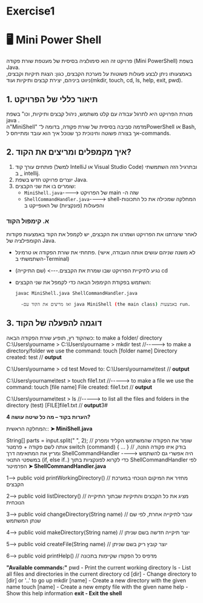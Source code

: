 # Exercise1
# 🖥 Mini Power Shell

פרויקט זה הוא סימולציה בסיסית של מעטפת שורת פקודה (Mini PowerShell) בשפת Java.  
באמצעותו ניתן לבצע פעולות פשוטות על מערכת הקבצים, כגון: הצגת תיקיות וקבצים, ניווט ביניהם, יצירת קבצים ותיקיות ועוד(mkdir, touch, cd, ls, help, exit, pwd).

##  1. תיאור כללי של הפרויקט

מטרת הפרויקט היא לתרגל עבודה עם קלט משתמש, ניהול קבצים ותיקיות, וכו" בשפת java .  
ה"MiniShell" מדמה סביבה בסיסית של שורת פקודה, בדומה ל־PowerShell או Bash, אך בצורה פשוטה וחינוכית כך שנוכל איך הוא עובד ומתייחס ל-commands.

## 2. איך מקמפלים ומריצים את הקוד?

1. פותחים עורך קוד (למשל IntelliJ או Visual Studio Code) ובתרגיל הזה השתמשתי ב _ intellij.
2. יוצרים פרויקט חדש בשפת Java.
3. שומרים בו את שני הקבצים:
   - `MiniShell.java`---->  של הפרויקט main -שזה ה
   - `ShellCommandHandler.java`----> shell-המחלקה שמכילה את כל התכונות והפעולות (פונקציות) של האופייקט ב
  
### א. קימפול הקוד
לאחר שיצרתנו את הפרויקט ושמרנו את הקבצים, יש לקמפל את הקוד באמצעות פקודות הקומפילציה של Java.

- פתחתי את שורת הפקודה או טרמינל. (לא משנה שניהם עושים אותה העבודה, אישי השתמשתי ב-Terminal)
- נגיע לתיקיית הפרויקט שבו שמרת את הקבצים.--->  (שם התיקייה) cd 
- השתמש בפקודת הקימפול הבאה כדי לקמפל את שני הקבצים:
  
  ```bash
  javac MiniShell.java ShellCommandHandler.java
  
    -ואז מריצים את הקוד עם java MiniShell (the main class) באמצעות run.

 ## 3. דוגמה להפעלה של הקוד
 כשהקוד רץ, תופיע שורת הפקודה הבאה: 
                                                                                                                                       to make a folder/ directory
                                                                                                                                                                  C:\Users\yourname > 
                                                                                                                                                                 C:\Users\yourname > mkdir test //-----> to make a directory/folder we use the command: touch [folder name]
Directory created: test // **output**

C:\Users\yourname > cd test
Moved to: C:\Users\yourname\test // **output**

C:\Users\yourname\test > touch file1.txt //-----> to make a file we use the command: touch [file name]
File created: file1.txt  // **output**

C:\Users\yourname\test > ls //-----> to list all the files and folders in the directory (test)
[FILE]file1.txt // **output**3#

**4️ הערות בקוד – מה כל שיטה עושה?**


המחלקה הראשית:: 
 **➤ MiniShell.java**

String[] parts = input.split(" ", 2);   // שומר את הפקודה שהמשתמש הקליד ומפרק אותה לשם פקודה + פרמטר
switch (command) { ... } 
// בודק איזו פקודה הוזנה, ומריץ את המתאימה דרך ShellCommandHandler
----> היה אפשרי גם להשתמש במשפטי התנאי (if, else if..)  כדי לקרוא לפונקציות בתוך ShellCommandHandler לפי הפרמיטר
**➤ ShellCommandHandler.java**


1--> public void printWorkingDirectory() // מחזיר את המיקום הנוכחי במערכת הקבצים

2--> public void listDirectory() // מציג את כל הקבצים והתיקיות שבתוך התיקייה הנוכחית

3--> public void changeDirectory(String name) // עובר לתיקייה אחרת, לפי שם שנתן המשתמש

4--> public void makeDirectory(String name) // יוצר תיקייה חדשה בשם שניתן

5--> public void createFile(String name) // יוצר קובץ ריק בשם שניתן

6--> public void printHelp() // מדפיס כל הפקודו שקיימות בתכונה

**"Available commands:"**
    pwd            - Print the current working directory
    ls             - List all files and directories in the current directory
    cd [dir]       - Change directory to [dir] or '..' to go up
    mkdir [name]   - Create a new directory with the given name
    touch [name]   - Create a new empty file with the given name
    help           - Show this help information
    **exit           - Exit the shell**










  
  
  
  
     
     
   
